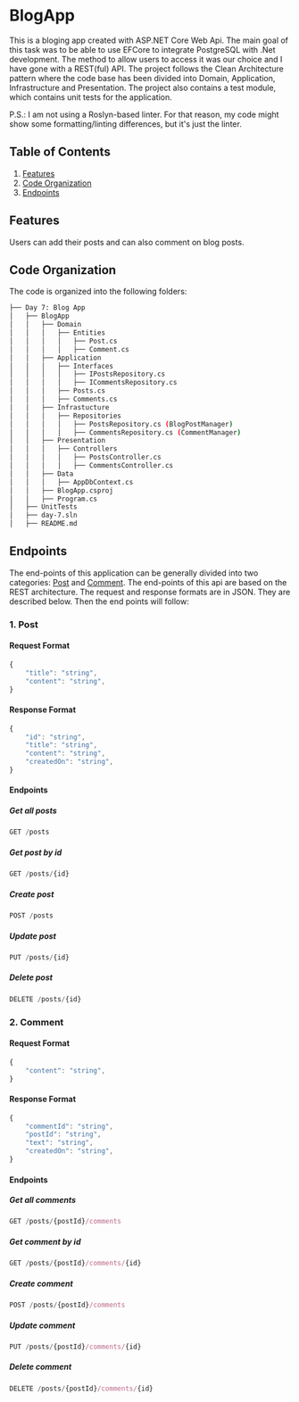 # BlogApp
This is a bloging app created with ASP.NET Core Web Api. The main goal of this task was to be able to use EFCore to integrate PostgreSQL with .Net development. The method to allow users to access it was our choice and I have gone with a REST(ful) API. The project follows the Clean Architecture pattern where the code base has been divided into Domain, Application, Infrastructure and Presentation. The project also contains a test module, which contains unit tests for the application.

P.S.: I am not using a Roslyn-based linter. For that reason, my code might show some formatting/linting differences, but it's just the linter.

## Table of Contents
1. [Features](#features)
2. [Code Organization](#code-organization)
3. [Endpoints](#endpoints)

## Features
Users can add their posts and can also comment on blog posts.

## Code Organization
The code is organized into the following folders:
```bash
├── Day 7: Blog App
│   ├── BlogApp
│   │   ├── Domain
│   │   │   ├── Entities
│   │   │   │   ├── Post.cs
│   │   │   │   ├── Comment.cs
│   │   ├── Application
│   │   │   ├── Interfaces
│   │   │   │   ├── IPostsRepository.cs
│   │   │   │   ├── ICommentsRepository.cs  
│   │   │   ├── Posts.cs
│   │   │   ├── Comments.cs
│   │   ├── Infrastucture
│   │   │   ├── Repositories
│   │   │   │   ├── PostsRepository.cs (BlogPostManager)
│   │   │   │   ├── CommentsRepository.cs (CommentManager)
│   │   ├── Presentation
│   │   │   ├── Controllers
│   │   │   │   ├── PostsController.cs
│   │   │   │   ├── CommentsController.cs
│   │   ├── Data
│   │   │   ├── AppDbContext.cs
│   │   ├── BlogApp.csproj
│   │   ├── Program.cs
│   ├── UnitTests
│   ├── day-7.sln
│   ├── README.md
```

## Endpoints
The end-points of this application can be generally divided into two categories: [Post](#1-post) and [Comment](#2-comment).
The end-points of this api are based on the REST architecture. The request and response formats are in JSON. They are described below. Then the end points will follow:
### 1. Post
#### Request Format
```js
{
    "title": "string",
    "content": "string",
}
```

#### Response Format
```js
{
    "id": "string",
    "title": "string",
    "content": "string",
    "createdOn": "string",
}
```
#### Endpoints
##### Get all posts
```js
GET /posts
```

##### Get post by id
```js
GET /posts/{id}
```

##### Create post
```js
POST /posts
```

##### Update post
```js
PUT /posts/{id}
```

##### Delete post
```js
DELETE /posts/{id}
```

### 2. Comment
#### Request Format
```js
{
    "content": "string",
}
```

#### Response Format
```js
{
    "commentId": "string",
    "postId": "string",
    "text": "string",
    "createdOn": "string",
}
```

#### Endpoints
##### Get all comments
```js
GET /posts/{postId}/comments
```

##### Get comment by id
```js
GET /posts/{postId}/comments/{id}
```

##### Create comment
```js
POST /posts/{postId}/comments
```

##### Update comment
```js
PUT /posts/{postId}/comments/{id}
```

##### Delete comment
```js
DELETE /posts/{postId}/comments/{id}
```
